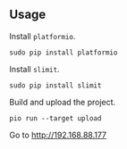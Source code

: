 ## Usage

Install `platformio`.

```
sudo pip install platformio
```

Install `slimit`.

```
sudo pip install slimit
```

Build and upload the project.

```
pio run --target upload
```

Go to http://192.168.88.177